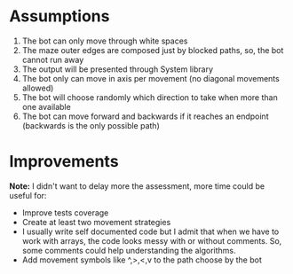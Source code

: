 Assumptions
=========================

1) The bot can only move through white spaces
2) The maze outer edges are composed just by blocked paths, so, the bot cannot run away
3) The output will be presented through System library
4) The bot only can move in axis per movement (no diagonal movements allowed)
5) The bot will choose randomly which direction to take when more than one available
6) The bot can move forward and backwards if it reaches an endpoint (backwards is the only possible path)

Improvements
============
**Note:** I didn't want to delay more the assessment, more time could be useful for:
* Improve tests coverage
* Create at least two movement strategies
* I usually write self documented code but I admit that when we have to work with arrays, the code looks messy with or without comments. So, some comments could help understanding the algorithms.
* Add movement symbols like ^,>,<,v to the path choose by the bot
